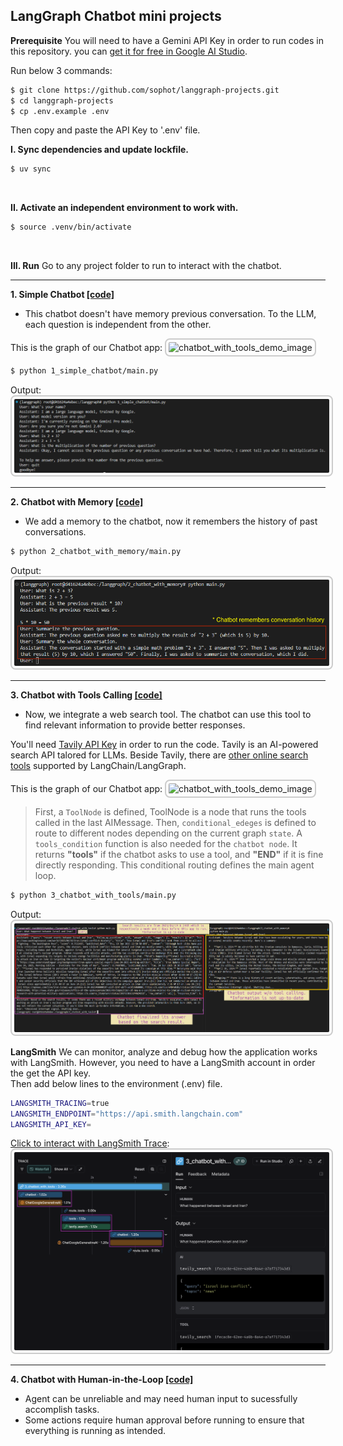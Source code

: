 ## LangGraph Chatbot mini projects

**Prerequisite**
You will need to have a Gemini API Key in order to run codes in this repository. you can [get it for free in Google AI Studio](https://aistudio.google.com/app/apikey).

Run below 3 commands:

```bash
$ git clone https://github.com/sophot/langgraph-projects.git
$ cd langgraph-projects
$ cp .env.example .env
```

Then copy and paste the API Key to '.env' file.


**I. Sync dependencies and update lockfile.**

```bash
$ uv sync
```

<br />

**II. Activate an independent environment to work with.**

```bash
$ source .venv/bin/activate
```

<br />

**III. Run**
Go to any project folder to run to interact with the chatbot.

<hr />

**1. Simple Chatbot [[code]](1_simple_chatbot/main.py)**
- This chatbot doesn't have memory previous conversation. To the LLM, each question is independent from the other.

This is the graph of our Chatbot app:
<img src="https://langchain-ai.github.io/langgraph/tutorials/get-started/basic-chatbot.png" alt="chatbot_with_tools_demo_image" style="border: 2px solid #ccc; border-radius: 8px; padding: 4px;" />

```bash
$ python 1_simple_chatbot/main.py
```
Output:
<img src="resources/simple_chatbot.png" alt="simple_chatbot_demo_image" style="border: 2px solid #ccc; border-radius: 8px; padding: 4px;" />

<hr />

**2. Chatbot with Memory [[code]](2_chatbot_with_memory/main.py)**
- We add a memory to the chatbot, now it remembers the history of past conversations.
```bash
$ python 2_chatbot_with_memory/main.py
```
Output:
<img src="resources/chatbot_with_memory.png" alt="chatbot_with_memory_demo_image" style="border: 2px solid #ccc; border-radius: 8px; padding: 4px;" />

<hr />

**3. Chatbot with Tools Calling [[code]](3_chatbot_with_tools/main.py)**
- Now, we integrate a web search tool. The chatbot can use this tool to find relevant information to provide better responses.

You'll need [Tavily API Key](https://www.tavily.com/) in order to run the code. Tavily is an AI-powered search API talored for LLMs.
Beside Tavily, there are [other online search tools]((https://python.langchain.com/docs/integrations/tools/)) supported by LangChain/LangGraph.

This is the graph of our Chatbot app:
<img src="https://langchain-ai.github.io/langgraph/tutorials/get-started/chatbot-with-tools.png" alt="chatbot_with_tools_demo_image" style="border: 2px solid #ccc; border-radius: 8px; padding: 4px;" />

> First, a `ToolNode` is defined, ToolNode is a  node that runs the tools called in the last AIMessage.
> Then, `conditional_edeges` is defined to route to different nodes depending on the current graph `state`.
> A `tools_condition` function is also needed for the `chatbot node`. It returns **"tools"** if the chatbot asks to use a tool, and **"END"** if it is fine directly responding. This conditional routing defines the main agent loop.

```bash
$ python 3_chatbot_with_tools/main.py
```
Output:
<img src="resources/chatbot_with_tool_calling.png" alt="chatbot_with_tools_demo_image" style="border: 2px solid #ccc; border-radius: 8px; padding: 4px;" />

**LangSmith**
We can monitor, analyze and debug how the application works with LangSmith. However, you need to have a LangSmith account in order the get the API key. <br />
Then add below lines to the environment (.env) file.
```sh
LANGSMITH_TRACING=true
LANGSMITH_ENDPOINT="https://api.smith.langchain.com"
LANGSMITH_API_KEY=
```

[Click to interact with LangSmith Trace](https://smith.langchain.com/public/7afa02a4-c583-41b7-8fb1-e129e3d379b8/r):
<img src="resources/langsmith_img.png" alt="chatbot_with_tools_demo_image" style="border: 2px solid #ccc; border-radius: 8px; padding: 4px;" />


<hr />

**4. Chatbot with Human-in-the-Loop [[code]](4_chatbot_with_human_in_the_loop/main.py)**
- Agent can be unreliable and may need human input to sucessfully accomplish tasks.
- Some actions require human approval before running to ensure that everything is running as intended.